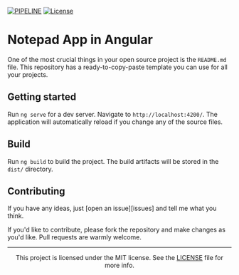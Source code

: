 [![PIPELINE](https://github.com/m0-dev/ng-notepad/actions/workflows/ci.yml/badge.svg)](https://github.com/m0-dev/ng-notepad/actions/workflows/ci.yml) [![License](https://img.shields.io/:license-MIT-blue.svg?style=flat)](https://opensource.org/licenses/MIT)
# Notepad App in Angular

One of the most crucial things in your open source project is the `README.md`
file. This repository has a ready-to-copy-paste template you can use for all
your projects.

## Getting started

Run `ng serve` for a dev server. Navigate to `http://localhost:4200/`. The application will automatically reload if you change any of the source files.

## Build

Run `ng build` to build the project. The build artifacts will be stored in the `dist/` directory.

## Contributing

If you have any ideas, just
[open an issue][issues] and tell me what you think.

If you'd like to contribute, please fork the repository and make changes as
you'd like. Pull requests are warmly welcome.

---
<p align="center">
This project is licensed under the MIT license. See the <a href="/LICENSE">LICENSE</a> file for more info.</p>
